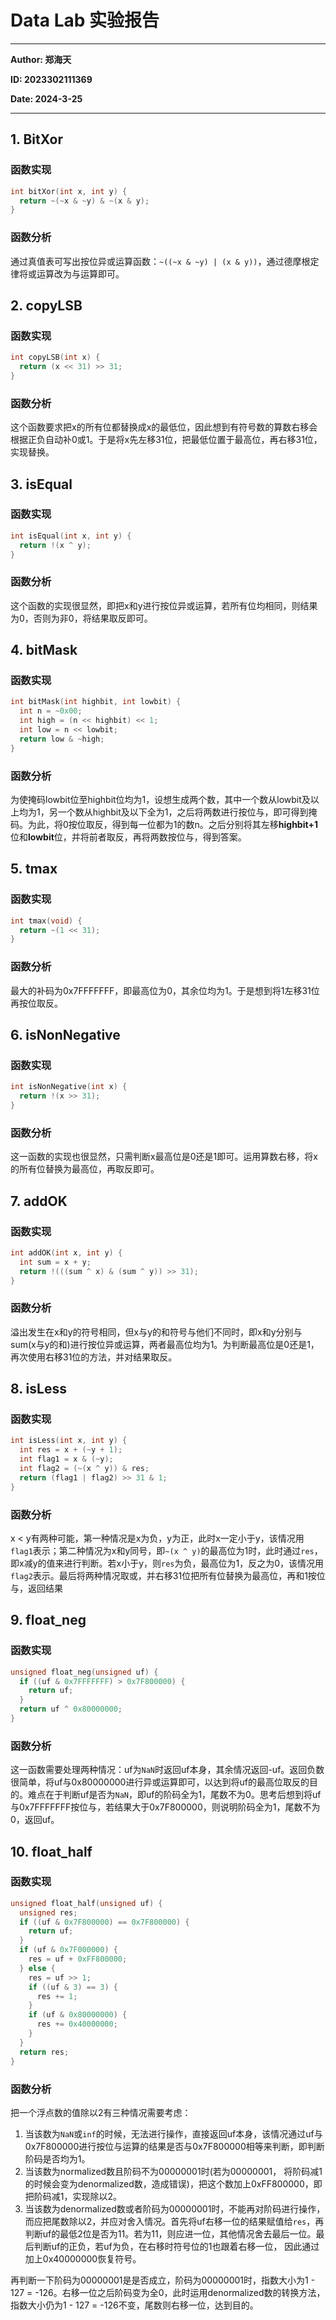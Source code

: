 # Data Lab 实验报告

---

**Author: 郑海天**

**ID: 2023302111369**

**Date: 2024-3-25**

---

## 1. BitXor

### 函数实现

```C
int bitXor(int x, int y) {
  return ~(~x & ~y) & ~(x & y);
}
```

### 函数分析

通过真值表可写出按位异或运算函数：`~((~x & ~y) | (x & y))`，通过德摩根定律将或运算改为与运算即可。

## 2. copyLSB

### 函数实现

```C
int copyLSB(int x) {
  return (x << 31) >> 31;
}
```

### 函数分析

这个函数要求把x的所有位都替换成x的最低位，因此想到有符号数的算数右移会根据正负自动补0或1。于是将x先左移31位，把最低位置于最高位，再右移31位，实现替换。

## 3. isEqual

### 函数实现

```C
int isEqual(int x, int y) {
  return !(x ^ y);
}
```

### 函数分析

这个函数的实现很显然，即把x和y进行按位异或运算，若所有位均相同，则结果为0，否则为非0，将结果取反即可。

## 4. bitMask

### 函数实现

```C
int bitMask(int highbit, int lowbit) {
  int n = ~0x00;
  int high = (n << highbit) << 1;
  int low = n << lowbit;
  return low & ~high;
}
```

### 函数分析

为使掩码lowbit位至highbit位均为1，设想生成两个数，其中一个数从lowbit及以上均为1，另一个数从highbit及以下全为1，之后将两数进行按位与，即可得到掩码。为此，将0按位取反，得到每一位都为1的数n。之后分别将其左移**highbit+1**位和**lowbit**位，并将前者取反，再将两数按位与，得到答案。

## 5. tmax

### 函数实现

```C
int tmax(void) {
  return ~(1 << 31);
}
```

### 函数分析

最大的补码为0x7FFFFFFF，即最高位为0，其余位均为1。于是想到将1左移31位再按位取反。

## 6. isNonNegative

### 函数实现

```C
int isNonNegative(int x) {
  return !(x >> 31);
}
```

### 函数分析

这一函数的实现也很显然，只需判断x最高位是0还是1即可。运用算数右移，将x的所有位替换为最高位，再取反即可。

## 7. addOK

### 函数实现

```C
int addOK(int x, int y) {
  int sum = x + y;
  return !(((sum ^ x) & (sum ^ y)) >> 31);
}
```

### 函数分析

溢出发生在x和y的符号相同，但x与y的和符号与他们不同时，即x和y分别与sum(x与y的和)进行按位异或运算，两者最高位均为1。为判断最高位是0还是1，再次使用右移31位的方法，并对结果取反。

## 8. isLess

### 函数实现

```C
int isLess(int x, int y) {
  int res = x + (~y + 1);
  int flag1 = x & (~y);
  int flag2 = (~(x ^ y)) & res;
  return (flag1 | flag2) >> 31 & 1;
}
```

### 函数分析

x < y有两种可能，第一种情况是x为负，y为正，此时x一定小于y，该情况用`flag1`表示；第二种情况为x和y同号，即`~(x ^ y)`的最高位为1时，此时通过`res`，即x减y的值来进行判断。若x小于y，则`res`为负，最高位为1，反之为0，该情况用`flag2`表示。最后将两种情况取或，并右移31位把所有位替换为最高位，再和1按位与，返回结果

## 9. float_neg

### 函数实现

```C
unsigned float_neg(unsigned uf) {
  if ((uf & 0x7FFFFFFF) > 0x7F800000) {
    return uf;
  }
  return uf ^ 0x80000000;
}
```

### 函数分析

这一函数需要处理两种情况：uf为`NaN`时返回uf本身，其余情况返回-uf。返回负数很简单，将uf与0x80000000进行异或运算即可，以达到将uf的最高位取反的目的。难点在于判断uf是否为`NaN`，即uf的阶码全为1，尾数不为0。思考后想到将uf与0x7FFFFFFF按位与，若结果大于0x7F800000，则说明阶码全为1，尾数不为0，返回uf。

## 10. float_half

### 函数实现

```C
unsigned float_half(unsigned uf) {
  unsigned res;
  if ((uf & 0x7F800000) == 0x7F800000) {
    return uf;
  }
  if (uf & 0x7F000000) {
    res = uf + 0xFF800000;
  } else {
    res = uf >> 1;
    if ((uf & 3) == 3) {
      res += 1;
    }
    if (uf & 0x80000000) {
      res += 0x40000000;
    }
  }
  return res;
}
```

### 函数分析

把一个浮点数的值除以2有三种情况需要考虑：

1. 当该数为`NaN`或`inf`的时候，无法进行操作，直接返回uf本身，该情况通过uf与0x7F800000进行按位与运算的结果是否与0x7F800000相等来判断，即判断阶码是否均为1。
2. 当该数为normalized数且阶码不为00000001时(若为00000001， 将阶码减1的时候会变为denormalized数，造成错误)，把这个数加上0xFF800000，即把阶码减1，实现除以2。
3. 当该数为denormalized数或者阶码为00000001时，不能再对阶码进行操作，而应把尾数除以2，并应对舍入情况。首先将uf右移一位的结果赋值给`res`，再判断uf的最低2位是否为11。若为11，则应进一位，其他情况舍去最后一位。最后判断uf的正负，若uf为负，在右移时符号位的1也跟着右移一位， 因此通过加上0x40000000恢复符号。

再判断一下阶码为00000001是是否成立，阶码为00000001时，指数大小为1 - 127 = -126。右移一位之后阶码变为全0，此时运用denormalized数的转换方法，指数大小仍为1 - 127 = -126不变，尾数则右移一位，达到目的。
